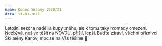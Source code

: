 ```yaml
---
name: Konec Sezóny 2020/21
date: 11-03-2021
---
```

Letošní sezóna nadělila kupy sněhu, ale k tomu taky hromady omezení. Nezbývá, než se těšit na NOVOU, příští, lepší. Buďte zdraví, všichni příznivci Ski arény Karlov, moc se na Vás těšíme 🙂

